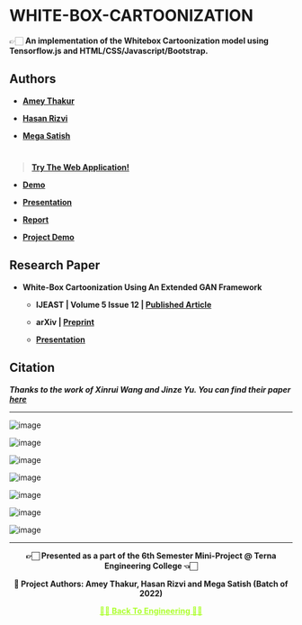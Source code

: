 # WHITE-BOX-CARTOONIZATION
 
 👉🏻 **An implementation of the Whitebox Cartoonization model using Tensorflow.js and HTML/CSS/Javascript/Bootstrap.**

## Authors
  
   - **[Amey Thakur](https://github.com/Amey-Thakur)**
   
   - **[Hasan Rizvi](https://github.com/rizvihasan)**

   - **[Mega Satish](https://github.com/msatmod)**

#

 >**[Try The Web Application!](https://amey-thakur.github.io/WHITE-BOX-CARTOONIZATION)**

   - **[Demo](https://github.com/Amey-Thakur/WHITE-BOX-CARTOONIZATION/blob/main/WHITE-BOX%20CARTOONIZATION%20USING%20AN%20EXTENDED%20GAN%20FRAMEWORK%20DEMO.mp4)**
 
   - **[Presentation](https://github.com/Amey-Thakur/WHITE-BOX-CARTOONIZATION/blob/main/WHITE-BOX%20CARTOONIZATION%20USING%20AN%20EXTENDED%20GAN%20FRAMEWORK%20PRESENTATION.pdf)**
 
   - **[Report](https://github.com/Amey-Thakur/WHITE-BOX-CARTOONIZATION/blob/main/WHITE-BOX%20CARTOONIZATION%20USING%20AN%20EXTENDED%20GAN%20FRAMEWORK%20REPORT.pdf)**
   
   - **[Project Demo](https://youtu.be/8VNc8p6AKmw)**


## Research Paper

 - **White-Box Cartoonization Using An Extended GAN Framework**
  
   - **IJEAST | Volume 5 Issue 12 | [Published Article](http://dx.doi.org/10.33564/IJEAST.2021.v05i12.049)**
 
   - **arXiv | [Preprint](https://arxiv.org/abs/2107.04551)** 
 
   - **[Presentation](http://dx.doi.org/10.13140/RG.2.2.22496.40964)**

## **Citation**
 
 **_Thanks to the work of Xinrui Wang and Jinze Yu. You can find their paper [here](https://openaccess.thecvf.com/content_CVPR_2020/html/Wang_Learning_to_Cartoonize_Using_White-Box_Cartoon_Representations_CVPR_2020_paper.html)_** 
 
---

![image](https://github.com/Amey-Thakur/WHITE-BOX-CARTOONIZATION/assets/54937357/4220a8f7-999e-4077-8ac5-40f97741fdc7)

![image](https://github.com/Amey-Thakur/WHITE-BOX-CARTOONIZATION/assets/54937357/780b6642-8f79-40c6-b433-9a021f86dfb3)

![image](https://github.com/Amey-Thakur/WHITE-BOX-CARTOONIZATION/assets/54937357/00a77151-b78d-4215-8871-7c4c481d3fcb)

![image](https://github.com/Amey-Thakur/WHITE-BOX-CARTOONIZATION/assets/54937357/a5d29de7-a875-43d6-a0c5-43f0695883f8)

![image](https://github.com/Amey-Thakur/WHITE-BOX-CARTOONIZATION/assets/54937357/81f82daa-0130-4af6-be51-867de2b22e7c)

![image](https://github.com/Amey-Thakur/WHITE-BOX-CARTOONIZATION/assets/54937357/4042df79-1011-4a77-980f-820217c8946e)

![image](https://github.com/Amey-Thakur/WHITE-BOX-CARTOONIZATION/assets/54937357/fb76a900-5b29-4930-9f37-b7ca2d7b0df3)

---

<p align="center"> <b> 👉🏻 Presented as a part of the 6th Semester Mini-Project @ Terna Engineering College 👈🏻 <b> </p>

<p align="center"> <b> 👷 Project Authors: Amey Thakur, Hasan Rizvi and Mega Satish (Batch of 2022) <b> </p>
 
<p align="center"><a href='https://github.com/Amey-Thakur/COMPUTER-ENGINEERING', style='color: greenyellow;'> ✌🏻 Back To Engineering ✌🏻</p>
